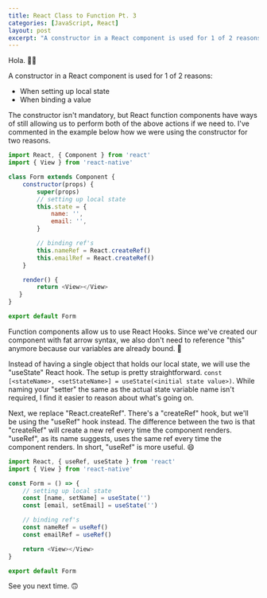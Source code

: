 ```yaml
---
title: React Class to Function Pt. 3
categories: [JavaScript, React]
layout: post
excerpt: "A constructor in a React component is used for 1 of 2 reasons: 1. When setting up local state. 2. When binding a value."
---
```


Hola. 👋🏾

A constructor in a React component is used for 1 of 2 reasons:
- When setting up local state
- When binding a value

The constructor isn't mandatory, but React function components have ways of still allowing us to perform both of the above actions if we need to. I've commented in the example below how we were using the constructor for two reasons.

```js
import React, { Component } from 'react'
import { View } from 'react-native'

class Form extends Component {
    constructor(props) {
        super(props)
        // setting up local state
        this.state = {
            name: '',
            email: '',
        }

        // binding ref's
        this.nameRef = React.createRef()
        this.emailRef = React.createRef()
    }

    render() {
        return <View></View>
   }
}

export default Form
```

Function components allow us to use React Hooks. Since we've created our component with fat arrow syntax, we also don't need to reference "this" anymore because our variables are already bound. :100:

Instead of having a single object that holds our local state, we will use the "useState" React hook. The setup is pretty straightforward. `const [<stateName>, <setStateName>] = useState(<initial state value>)`. While naming your "setter" the same as the actual state variable name isn't required, I find it easier to reason about what's going on.

Next, we replace "React.createRef". There's a "createRef" hook, but we'll be using the "useRef" hook instead. The difference between the two is that "createRef" will create a new ref every time the component renders. "useRef", as its name suggests, uses the same ref every time the component renders. In short, "useRef" is more useful. :smile:

```js
import React, { useRef, useState } from 'react'
import { View } from 'react-native'

const Form = () => {
    // setting up local state
    const [name, setName] = useState('')
    const [email, setEmail] = useState('')

    // binding ref's
    const nameRef = useRef()
    const emailRef = useRef()

    return <View></View>
}

export default Form
```

See you next time. 🙃
